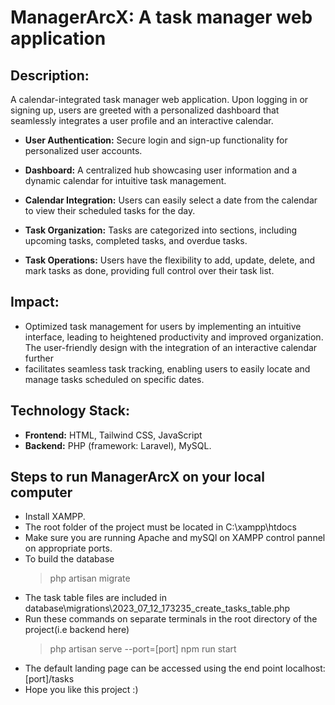 # ManagerArcX: A task manager web application
## Description: 
A calendar-integrated task manager web application. Upon logging in or signing up, users are greeted
with a personalized dashboard that seamlessly integrates a user profile and an interactive calendar.

- **User Authentication:** Secure login and sign-up functionality for personalized user accounts.
  
- **Dashboard:** A centralized hub showcasing user information and a dynamic calendar for intuitive task management.

- **Calendar Integration:** Users can easily select a date from the calendar to view their scheduled tasks for the day.

- **Task Organization:** Tasks are categorized into sections, including upcoming tasks, completed tasks, and overdue tasks.

- **Task Operations:** Users have the flexibility to add, update, delete, and mark tasks as done, providing full control over their task list.

## Impact: 

- Optimized task management for users by implementing an intuitive interface, leading to heightened productivity and improved organization. The user-friendly design with the integration of an interactive calendar further
- facilitates seamless task tracking, enabling users to easily locate and manage tasks scheduled on specific dates.
  
## Technology Stack:

- **Frontend:** HTML, Tailwind CSS, JavaScript
- **Backend:** PHP (framework: Laravel), MySQL.


## Steps to run ManagerArcX on your local computer
- Install XAMPP.
- The root folder of the project must be located in C:\xampp\htdocs
- Make sure you are running Apache and mySQl on XAMPP control pannel on appropriate ports.
- To build the database
  > php artisan migrate
- The task table files are included in database\migrations\2023_07_12_173235_create_tasks_table.php
- Run these commands on separate terminals in the root directory of the project(i.e backend here)
  > php artisan serve --port=[port]
  > npm run start
- The default landing page can be accessed using the end point localhost:[port]/tasks
- Hope you like this project :)
